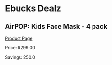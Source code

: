 
# Ebucks Dealz
## AirPOP: Kids Face Mask - 4 pack
[Product Page](https://www.ebucks.com/web/shop/productSelected.do?prodId=1065863126&catId=908607666)

Price: R299.00

Savings: 250.0


	